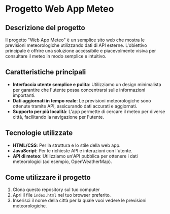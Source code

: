 # Progetto Web App Meteo

## Descrizione del progetto

Il progetto "Web App Meteo" è un semplice sito web che mostra le previsioni meteorologiche utilizzando dati di API esterne. L'obiettivo principale è offrire una soluzione accessibile e piacevolmente visiva per consultare il meteo in modo semplice e intuitivo.

## Caratteristiche principali

- **Interfaccia utente semplice e pulita**: Utilizziamo un design minimalista per garantire che l'utente possa concentrarsi sulle informazioni importanti.
- **Dati aggiornati in tempo reale**: Le previsioni meteorologiche sono ottenute tramite API, assicurando dati accurati e aggiornati.
- **Supporto per più località**: L'app permette di cercare il meteo per diverse città, facilitando la navigazione per l'utente.

## Tecnologie utilizzate

- **HTML/CSS**: Per la struttura e lo stile della web app.
- **JavaScript**: Per le richieste API e interazioni con l'utente.
- **API di meteo**: Utilizziamo un'API pubblica per ottenere i dati meteorologici (ad esempio, OpenWeatherMap).

## Come utilizzare il progetto

1. Clona questo repository sul tuo computer
2. Apri il file `index.html` nel tuo browser preferito.
3. Inserisci il nome della città per la quale vuoi vedere le previsioni meteorologiche.

